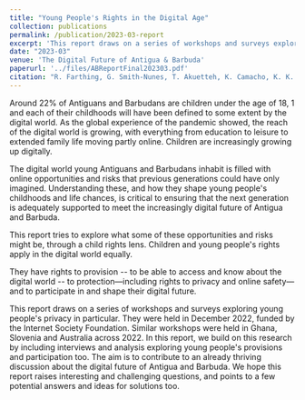 ```yaml
---
title: "Young People's Rights in the Digital Age"
collection: publications
permalink: /publication/2023-03-report
excerpt: 'This report draws on a series of workshops and surveys exploring young people's privacy in particular. They were held in December 2022, funded by the Internet Society Foundation. Similar workshops were held in Ghana, Slovenia and Australia across 2022. In this report, we build on this research by including interviews and analysis exploring young people's provisions and participation too. The aim is to contribute to an already thriving discussion about the digital future of Antigua and Barbuda. We hope this report raises interesting and challenging questions, and points to a few potential answers and ideas for solutions too.'
date: "2023-03"
venue: 'The Digital Future of Antigua & Barbuda'
paperurl: '../files/ABReportFinal202303.pdf'
citation: "R. Farthing, G. Smith-Nunes, T. Akuetteh, K. Camacho, K. K. Ošljak and J. Zhao, It Sets Boundaries Making Your Life Personal and More Comfortable: Understanding Young People's Privacy Needs and Concerns, in IEEE Technology and Society Magazine, vol. 42, no. 1, pp. 75-82, March 2023, doi: 10.1109/MTS.2023.3244554."
---
```

Around 22\% of Antiguans and Barbudans are children under the age of 18, 1 and each of their childhoods will have been defined to some extent by the digital world. As the global experience of the pandemic showed, the reach of the digital world is growing, with everything from education to leisure to extended family life moving partly online. Children are increasingly growing up digitally.

The digital world young Antiguans and Barbudans inhabit is filled with online opportunities and risks that previous generations could have only imagined. Understanding these, and how they shape young people's childhoods and life chances, is critical to ensuring that the next generation is adequately supported to meet the increasingly digital future of Antigua and Barbuda. 

This report tries to explore what some of these opportunities and risks might be, through a child rights lens. Children and young people's rights apply in the digital world equally.

They have rights to provision -- to be able to access and know about the digital world -- to protection—including rights to privacy and online safety—and to participate in and shape their digital future.

This report draws on a series of workshops and surveys exploring young people's privacy in particular. They were held in December 2022, funded by the Internet Society Foundation. Similar workshops were held in Ghana, Slovenia and Australia across 2022. In this report, we build on this research by including interviews and analysis exploring young people's provisions and participation too. The aim is to contribute to an already thriving discussion about the digital future of Antigua and Barbuda. We hope this report raises interesting and challenging questions, and points to a few potential answers and ideas for solutions too.




